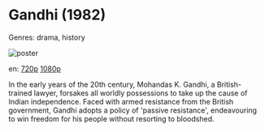 # Gandhi (1982)

Genres: drama, history

![poster](http://image.tmdb.org/t/p/w500/2z9A4FSu1YySrhhcuqkdMIXpgyN.jpg)

en:
  [720p](magnet:?xt=urn:btih:78FC2251C1975047EDDAAEB01D7D9ABE9D60EE58&tr=udp://glotorrents.pw:6969/announce&tr=udp://tracker.opentrackr.org:1337/announce&tr=udp://torrent.gresille.org:80/announce&tr=udp://tracker.openbittorrent.com:80&tr=udp://tracker.coppersurfer.tk:6969&tr=udp://tracker.leechers-paradise.org:6969&tr=udp://p4p.arenabg.ch:1337&tr=udp://tracker.internetwarriors.net:1337)
  [1080p](magnet:?xt=urn:btih:E20874383BB4552783791DDA9C4BBDA6DA651D55&tr=udp://glotorrents.pw:6969/announce&tr=udp://tracker.opentrackr.org:1337/announce&tr=udp://torrent.gresille.org:80/announce&tr=udp://tracker.openbittorrent.com:80&tr=udp://tracker.coppersurfer.tk:6969&tr=udp://tracker.leechers-paradise.org:6969&tr=udp://p4p.arenabg.ch:1337&tr=udp://tracker.internetwarriors.net:1337)
  


In the early years of the 20th century, Mohandas K. Gandhi, a British-trained lawyer, forsakes all worldly possessions to take up the cause of Indian independence. Faced with armed resistance from the British government, Gandhi adopts a policy of 'passive resistance', endeavouring to win freedom for his people without resorting to bloodshed.